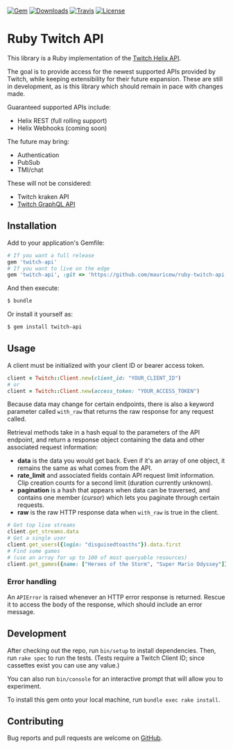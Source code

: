 [![Gem](https://img.shields.io/gem/v/twitch-api.svg)](https://rubygems.org/gems/twitch-api)
[![Downloads](https://img.shields.io/gem/dt/twitch-api.svg)](https://rubygems.org/gems/twitch-api)
[![Travis](https://img.shields.io/travis/mauricew/ruby-twitch-api.svg)](https://travis-ci.org/mauricew/ruby-twitch-api)
[![License](https://img.shields.io/github/license/mauricew/ruby-twitch-api.svg)](LICENSE.txt)

# Ruby Twitch API

This library is a Ruby implementation of the [Twitch Helix API](https://dev.twitch.tv/docs/api).

The goal is to provide access for the newest supported APIs provided by Twitch,
while keeping extensibility for their future expansion.
These are still in development, as is this library which should remain in pace with changes made.

Guaranteed supported APIs include:

*   Helix REST (full rolling support)
*   Helix Webhooks (coming soon)

The future may bring:

*   Authentication
*   PubSub
*   TMI/chat

These will not be considered:

*   Twitch kraken API
*   [Twitch GraphQL API](https://github.com/mauricew/twitch-graphql-api)

## Installation

Add to your application's Gemfile:

```ruby
# If you want a full release
gem 'twitch-api'
# If you want to live on the edge
gem 'twitch-api', :git => 'https://github.com/mauricew/ruby-twitch-api'
```

And then execute:

```sh
$ bundle
```

Or install it yourself as:

```sh
$ gem install twitch-api
```

## Usage

A client must be initialized with your client ID or bearer access token.

```ruby
client = Twitch::Client.new(client_id: "YOUR_CLIENT_ID")
# or
client = Twitch::Client.new(access_token: "YOUR_ACCESS_TOKEN")
```

Because data may change for certain endpoints, there is also a keyword parameter called `with_raw`
that returns the raw response for any request called.

Retrieval methods take in a hash equal to the parameters of the API endpoint,
and return a response object containing the data and other associated request information:

*   **data** is the data you would get back. Even if it's an array of one object,
    it remains the same as what comes from the API.
*   **rate_limit** and associated fields contain API request limit information.
    Clip creation counts for a second limit (duration currently unknown).
*   **pagination** is a hash that appears when data can be traversed,
    and contains one member (*cursor*) which lets you paginate through certain requests.
*   **raw** is the raw HTTP response data when `with_raw` is true in the client.

```ruby
# Get top live streams
client.get_streams.data
# Get a single user
client.get_users({login: "disguisedtoasths"}).data.first
# Find some games
# (use an array for up to 100 of most queryable resources)
client.get_games({name: ["Heroes of the Storm", "Super Mario Odyssey"]}).data
```

### Error handling

An `APIError` is raised whenever an HTTP error response is returned.
Rescue it to access the body of the response, which should include an error message.

## Development

After checking out the repo, run `bin/setup` to install dependencies.
Then, run `rake spec` to run the tests.
(Tests require a Twitch Client ID; since cassettes exist you can use any value.)

You can also run `bin/console` for an interactive prompt that will allow you to experiment.

To install this gem onto your local machine, run `bundle exec rake install`.

## Contributing

Bug reports and pull requests are welcome on [GitHub](https://github.com/mauricew/ruby-twitch-api).
